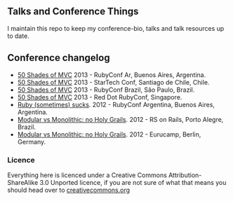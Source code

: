 ## Talks and Conference Things

I maintain this repo to keep my conference-bio, talks and talk resources up to date.


## Conference changelog

* [50 Shades of MVC][mvc]                           2013 - RubyConf Ar, Buenos Aires, Argentina.
* [50 Shades of MVC][mvc]                           2013 - StarTech Conf, Santiago de Chile, Chile.
* [50 Shades of MVC][mvc]                           2013 - RubyConf Brazil, São Paulo, Brazil.
* [50 Shades of MVC][mvc]                           2013 - Red Dot RubyConf, Singapore.
* [Ruby (sometimes) sucks][rss].                    2012 - RubyConf Argentina, Buenos Aires, Argentina.
* [Modular vs Monolithic: no Holy Grails][mvm].     2012 - RS on Rails, Porto Alegre, Brazil.
* [Modular vs Monolithic: no Holy Grails][mvm].     2012 - Eurucamp, Berlin, Germany.


### Licence

Everything here is licenced under a Creative Commons Attribution-ShareAlike 3.0 Unported licence, if you are not sure of what that means you should head over to [creativecommons.org](http://creativecommons.org)

[mvm]: https://github.com/pote/conference-resources/blob/master/talks/modular_vs_monolithic.md "Modular vs Monolithic"
[rss]: https://github.com/pote/conference-resources/blob/master/talks/ruby_sometimes_sucks.md "Ruby (sometimes) sucks"
[mvc]: https://github.com/pote/conference-resources/blob/master/talks/50_shades_of_mvc.md "50 Shades"
